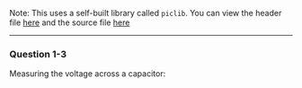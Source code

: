 Note: This uses a self-built library called `piclib`. You can view the header file [here](https://github.com/MrGeoTech/School/blob/master/ECE%20376/Projects/testc/piclib.h) and the source file [here](https://github.com/MrGeoTech/School/blob/master/ECE%20376/Projects/testc/piclib.c)

---

### Question 1-3
Measuring the voltage across a capacitor:

